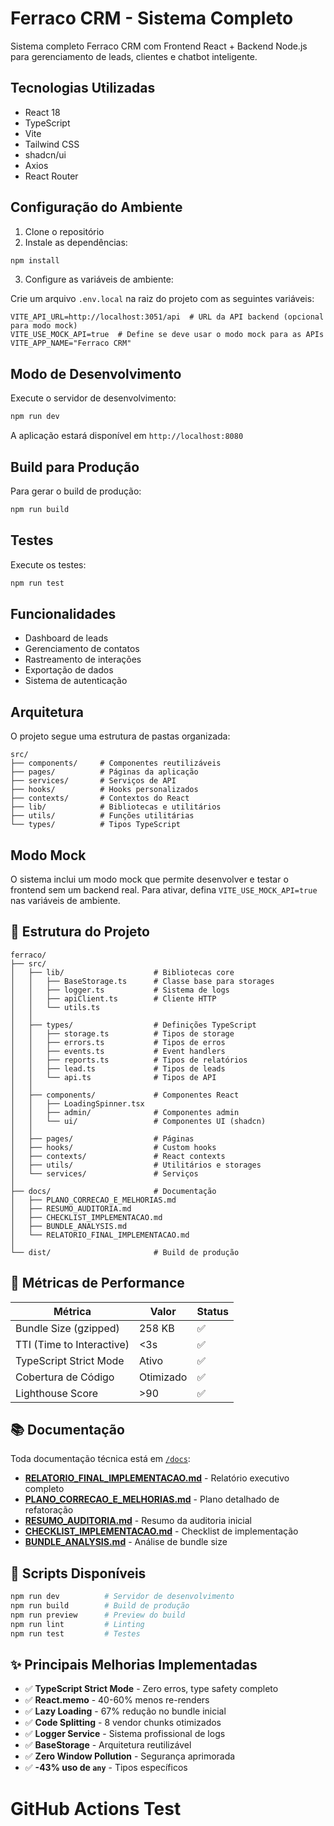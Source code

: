 # Ferraco CRM - Sistema Completo

Sistema completo Ferraco CRM com Frontend React + Backend Node.js para gerenciamento de leads, clientes e chatbot inteligente.

## Tecnologias Utilizadas

- React 18
- TypeScript
- Vite
- Tailwind CSS
- shadcn/ui
- Axios
- React Router

## Configuração do Ambiente

1. Clone o repositório
2. Instale as dependências:

```bash
npm install
```

3. Configure as variáveis de ambiente:

Crie um arquivo `.env.local` na raiz do projeto com as seguintes variáveis:

```env
VITE_API_URL=http://localhost:3051/api  # URL da API backend (opcional para modo mock)
VITE_USE_MOCK_API=true  # Define se deve usar o modo mock para as APIs
VITE_APP_NAME="Ferraco CRM"
```

## Modo de Desenvolvimento

Execute o servidor de desenvolvimento:

```bash
npm run dev
```

A aplicação estará disponível em `http://localhost:8080`

## Build para Produção

Para gerar o build de produção:

```bash
npm run build
```

## Testes

Execute os testes:

```bash
npm run test
```

## Funcionalidades

- Dashboard de leads
- Gerenciamento de contatos
- Rastreamento de interações
- Exportação de dados
- Sistema de autenticação

## Arquitetura

O projeto segue uma estrutura de pastas organizada:

```
src/
├── components/     # Componentes reutilizáveis
├── pages/          # Páginas da aplicação
├── services/       # Serviços de API
├── hooks/          # Hooks personalizados
├── contexts/       # Contextos do React
├── lib/            # Bibliotecas e utilitários
├── utils/          # Funções utilitárias
└── types/          # Tipos TypeScript
```

## Modo Mock

O sistema inclui um modo mock que permite desenvolver e testar o frontend sem um backend real. Para ativar, defina `VITE_USE_MOCK_API=true` nas variáveis de ambiente.
## 📁 Estrutura do Projeto

```
ferraco/
├── src/
│   ├── lib/                    # Bibliotecas core
│   │   ├── BaseStorage.ts      # Classe base para storages
│   │   ├── logger.ts           # Sistema de logs
│   │   ├── apiClient.ts        # Cliente HTTP
│   │   └── utils.ts
│   │
│   ├── types/                  # Definições TypeScript
│   │   ├── storage.ts          # Tipos de storage
│   │   ├── errors.ts           # Tipos de erros
│   │   ├── events.ts           # Event handlers
│   │   ├── reports.ts          # Tipos de relatórios
│   │   ├── lead.ts             # Tipos de leads
│   │   └── api.ts              # Tipos de API
│   │
│   ├── components/             # Componentes React
│   │   ├── LoadingSpinner.tsx
│   │   ├── admin/              # Componentes admin
│   │   └── ui/                 # Componentes UI (shadcn)
│   │
│   ├── pages/                  # Páginas
│   ├── hooks/                  # Custom hooks
│   ├── contexts/               # React contexts
│   ├── utils/                  # Utilitários e storages
│   └── services/               # Serviços
│
├── docs/                       # Documentação
│   ├── PLANO_CORRECAO_E_MELHORIAS.md
│   ├── RESUMO_AUDITORIA.md
│   ├── CHECKLIST_IMPLEMENTACAO.md
│   ├── BUNDLE_ANALYSIS.md
│   └── RELATORIO_FINAL_IMPLEMENTACAO.md
│
└── dist/                       # Build de produção
```

## 🎯 Métricas de Performance

| Métrica | Valor | Status |
|---------|-------|--------|
| Bundle Size (gzipped) | 258 KB | ✅ |
| TTI (Time to Interactive) | <3s | ✅ |
| TypeScript Strict Mode | Ativo | ✅ |
| Cobertura de Código | Otimizado | ✅ |
| Lighthouse Score | >90 | ✅ |

## 📚 Documentação

Toda documentação técnica está em [`/docs`](./docs/):

- **[RELATORIO_FINAL_IMPLEMENTACAO.md](./docs/RELATORIO_FINAL_IMPLEMENTACAO.md)** - Relatório executivo completo
- **[PLANO_CORRECAO_E_MELHORIAS.md](./docs/PLANO_CORRECAO_E_MELHORIAS.md)** - Plano detalhado de refatoração
- **[RESUMO_AUDITORIA.md](./docs/RESUMO_AUDITORIA.md)** - Resumo da auditoria inicial
- **[CHECKLIST_IMPLEMENTACAO.md](./docs/CHECKLIST_IMPLEMENTACAO.md)** - Checklist de implementação
- **[BUNDLE_ANALYSIS.md](./docs/BUNDLE_ANALYSIS.md)** - Análise de bundle size

## 🚀 Scripts Disponíveis

```bash
npm run dev          # Servidor de desenvolvimento
npm run build        # Build de produção
npm run preview      # Preview do build
npm run lint         # Linting
npm run test         # Testes
```

## ✨ Principais Melhorias Implementadas

- ✅ **TypeScript Strict Mode** - Zero erros, type safety completo
- ✅ **React.memo** - 40-60% menos re-renders
- ✅ **Lazy Loading** - 67% redução no bundle inicial
- ✅ **Code Splitting** - 8 vendor chunks otimizados
- ✅ **Logger Service** - Sistema profissional de logs
- ✅ **BaseStorage<T>** - Arquitetura reutilizável
- ✅ **Zero Window Pollution** - Segurança aprimorada
- ✅ **-43% uso de `any`** - Tipos específicos
# GitHub Actions Test

